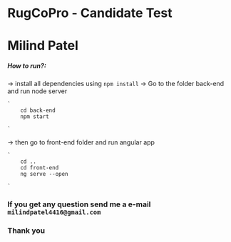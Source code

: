 # RugCoPro - Candidate Test

# Milind Patel

#####  How to run?:

-> install all dependencies using ` npm install `
-> Go to the folder back-end and run node server 

    `
        cd back-end
        npm start

    `
-> then go to front-end folder and run angular app

    `
        cd ..
        cd front-end
        ng serve --open

    `
### If you get any question send me a e-mail `milindpatel4416@gmail.com` 
### Thank you

